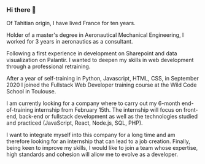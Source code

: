 ### Hi there 👋

Of Tahitian origin, I have lived France for ten years.

Holder of a master's degree in Aeronautical Mechanical Engineering, I worked for 3 years in aeronautics as a consultant.
 
Following a first experience in development on Sharepoint and data visualization on Palantir. I wanted to deepen my skills in web development through a professional retraining.

After a year of self-training in Python, Javascript, HTML, CSS, in September 2020 I joined the Fullstack Web Developer training course at the Wild Code School in Toulouse.

I am currently looking for a company where to carry out my 6-month end-of-training internship from February 15th. The internship will focus on front-end, back-end or fullstack development as well as the technologies studied and practiced (JavaScript, React, Node.js, SQL, PHP).

I want to integrate myself into this company for a long time and am therefore looking for an internship that can lead to a job creation. Finally, being keen to improve my skills, I would like to join a team whose expertise, high standards and cohesion will allow me to evolve as a developer.
<!--
**Rooarii/Rooarii** is a ✨ _special_ ✨ repository because its `README.md` (this file) appears on your GitHub profile.

Here are some ideas to get you started:

- 🔭 I’m currently working on ...
- 🌱 I’m currently learning ...
- 👯 I’m looking to collaborate on ...
- 🤔 I’m looking for help with ...
- 💬 Ask me about ...
- 📫 How to reach me: ...
- 😄 Pronouns: ...
- ⚡ Fun fact: ...
-->
